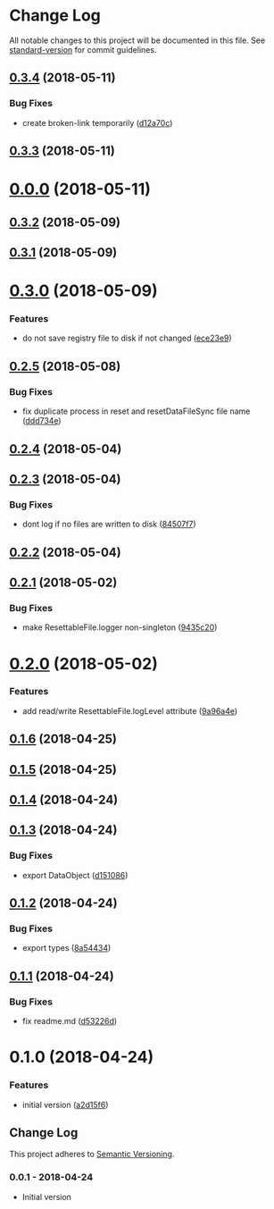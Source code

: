 # Change Log

All notable changes to this project will be documented in this file. See [standard-version](https://github.com/conventional-changelog/standard-version) for commit guidelines.

<a name="0.3.4"></a>

## [0.3.4](https://github.com/ozum/resettable-file/compare/v0.3.3...v0.3.4) (2018-05-11)

### Bug Fixes

* create broken-link temporarily ([d12a70c](https://github.com/ozum/resettable-file/commit/d12a70c))

<a name="0.3.3"></a>

## [0.3.3](https://github.com/ozum/resettable-file/compare/v0.0.0...v0.3.3) (2018-05-11)

<a name="0.0.0"></a>

# [0.0.0](https://github.com/ozum/resettable-file/compare/v0.3.2...v0.0.0) (2018-05-11)

<a name="0.3.2"></a>

## [0.3.2](https://github.com/ozum/resettable-file/compare/v0.3.1...v0.3.2) (2018-05-09)

<a name="0.3.1"></a>

## [0.3.1](https://github.com/ozum/resettable-file/compare/v0.3.0...v0.3.1) (2018-05-09)

<a name="0.3.0"></a>

# [0.3.0](https://github.com/ozum/resettable-file/compare/v0.2.5...v0.3.0) (2018-05-09)

### Features

* do not save registry file to disk if not changed ([ece23e9](https://github.com/ozum/resettable-file/commit/ece23e9))

<a name="0.2.5"></a>

## [0.2.5](https://github.com/ozum/resettable-file/compare/v0.2.4...v0.2.5) (2018-05-08)

### Bug Fixes

* fix duplicate process in reset and resetDataFileSync file name ([ddd734e](https://github.com/ozum/resettable-file/commit/ddd734e))

<a name="0.2.4"></a>

## [0.2.4](https://github.com/ozum/resettable-file/compare/v0.2.3...v0.2.4) (2018-05-04)

<a name="0.2.3"></a>

## [0.2.3](https://github.com/ozum/resettable-file/compare/v0.2.2...v0.2.3) (2018-05-04)

### Bug Fixes

* dont log if no files are written to disk ([84507f7](https://github.com/ozum/resettable-file/commit/84507f7))

<a name="0.2.2"></a>

## [0.2.2](https://github.com/ozum/resettable-file/compare/v0.2.1...v0.2.2) (2018-05-04)

<a name="0.2.1"></a>

## [0.2.1](https://github.com/ozum/resettable-file/compare/v0.2.0...v0.2.1) (2018-05-02)

### Bug Fixes

* make ResettableFile.logger non-singleton ([9435c20](https://github.com/ozum/resettable-file/commit/9435c20))

<a name="0.2.0"></a>

# [0.2.0](https://github.com/ozum/resettable-file/compare/v0.1.6...v0.2.0) (2018-05-02)

### Features

* add read/write ResettableFile.logLevel attribute ([9a96a4e](https://github.com/ozum/resettable-file/commit/9a96a4e))

<a name="0.1.6"></a>

## [0.1.6](https://github.com/ozum/resettable-file/compare/v0.1.5...v0.1.6) (2018-04-25)

<a name="0.1.5"></a>

## [0.1.5](https://github.com/ozum/resettable-file/compare/v0.1.4...v0.1.5) (2018-04-25)

<a name="0.1.4"></a>

## [0.1.4](https://github.com/ozum/resettable-file/compare/v0.1.3...v0.1.4) (2018-04-24)

<a name="0.1.3"></a>

## [0.1.3](https://github.com/ozum/resettable-file/compare/v0.1.2...v0.1.3) (2018-04-24)

### Bug Fixes

* export DataObject ([d151086](https://github.com/ozum/resettable-file/commit/d151086))

<a name="0.1.2"></a>

## [0.1.2](https://github.com/ozum/resettable-file/compare/v0.1.1...v0.1.2) (2018-04-24)

### Bug Fixes

* export types ([8a54434](https://github.com/ozum/resettable-file/commit/8a54434))

<a name="0.1.1"></a>

## [0.1.1](https://github.com/ozum/resettable-file/compare/v0.1.0...v0.1.1) (2018-04-24)

### Bug Fixes

* fix readme.md ([d53226d](https://github.com/ozum/resettable-file/commit/d53226d))

<a name="0.1.0"></a>

# 0.1.0 (2018-04-24)

### Features

* initial version ([a2d15f6](https://github.com/ozum/resettable-file/commit/a2d15f6))

<!-- Titles: Added, Changed, Deprecated, Removed, Fixed, Security -->

## Change Log

This project adheres to [Semantic Versioning](http://semver.org/).

### 0.0.1 - 2018-04-24

* Initial version
